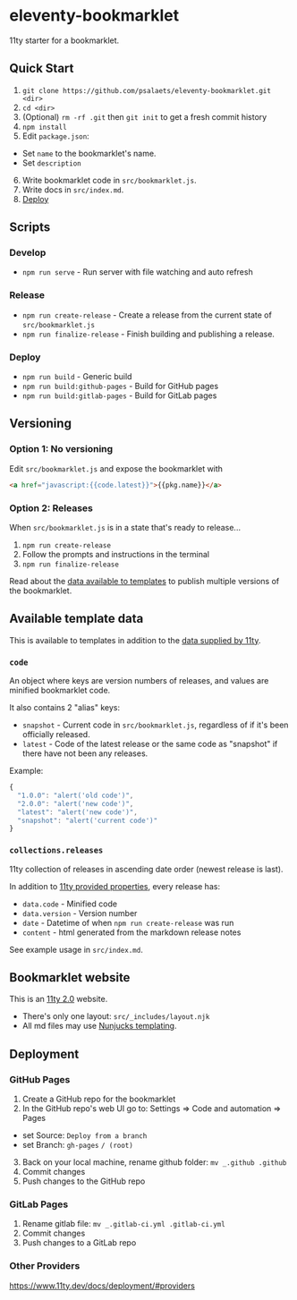 # eleventy-bookmarklet

11ty starter for a bookmarklet.

## Quick Start

1. `git clone https://github.com/psalaets/eleventy-bookmarklet.git <dir>`
2. `cd <dir>`
3. (Optional) `rm -rf .git` then `git init` to get a fresh commit history
4. `npm install`
5. Edit `package.json`:
  - Set `name` to the bookmarklet's name.
  - Set `description`
6. Write bookmarklet code in `src/bookmarklet.js`.
7. Write docs in `src/index.md`.
8. [Deploy](#deployment)

## Scripts

### Develop

- `npm run serve` - Run server with file watching and auto refresh

### Release

- `npm run create-release` - Create a release from the current state of `src/bookmarklet.js`
- `npm run finalize-release` - Finish building and publishing a release.

### Deploy

- `npm run build` - Generic build
- `npm run build:github-pages` - Build for GitHub pages
- `npm run build:gitlab-pages` - Build for GitLab pages

## Versioning

### Option 1: No versioning

Edit `src/bookmarklet.js` and expose the bookmarklet with

```html
<a href="javascript:{{code.latest}}">{{pkg.name}}</a>
```

### Option 2: Releases

When `src/bookmarklet.js` is in a state that's ready to release...

1. `npm run create-release`
2. Follow the prompts and instructions in the terminal
3. `npm run finalize-release`

Read about the [data available to templates](#available-template-data) to publish multiple versions of the bookmarklet.

## Available template data

This is available to templates in addition to the [data supplied by 11ty](https://www.11ty.dev/docs/data-eleventy-supplied/).

### `code`

An object where keys are version numbers of releases, and values are minified bookmarklet code.

It also contains 2 "alias" keys:

- `snapshot` - Current code in `src/bookmarklet.js`, regardless of if it's been officially released.
- `latest` - Code of the latest release or the same code as "snapshot" if there have not been any releases.

Example:

```js
{
  "1.0.0": "alert('old code')",
  "2.0.0": "alert('new code')",
  "latest": "alert('new code')",
  "snapshot": "alert('current code')"
}
```

### `collections.releases`

11ty collection of releases in ascending date order (newest release is last).

In addition to [11ty provided properties](https://www.11ty.dev/docs/collections/#collection-item-data-structure), every release has:

- `data.code` - Minified code
- `data.version` - Version number
- `date` - Datetime of when `npm run create-release` was run
- `content` - html generated from the markdown release notes

See example usage in `src/index.md`.

## Bookmarklet website

This is an [11ty 2.0](https://www.11ty.dev/) website.

- There's only one layout: `src/_includes/layout.njk`
- All md files may use [Nunjucks templating](https://mozilla.github.io/nunjucks/).

## Deployment

### GitHub Pages

1. Create a GitHub repo for the bookmarklet
2. In the GitHub repo's web UI go to: Settings => Code and automation => Pages
  - set Source: `Deploy from a branch`
  - set Branch: `gh-pages` `/ (root)`
3. Back on your local machine, rename github folder: `mv _.github .github`
4. Commit changes
5. Push changes to the GitHub repo

### GitLab Pages

1. Rename gitlab file: `mv _.gitlab-ci.yml .gitlab-ci.yml`
2. Commit changes
3. Push changes to a GitLab repo

### Other Providers

https://www.11ty.dev/docs/deployment/#providers
